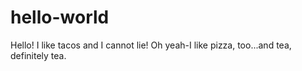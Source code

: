 # hello-world
Hello! I like tacos and I cannot lie!  Oh yeah-I like pizza, too...and tea, definitely tea.
